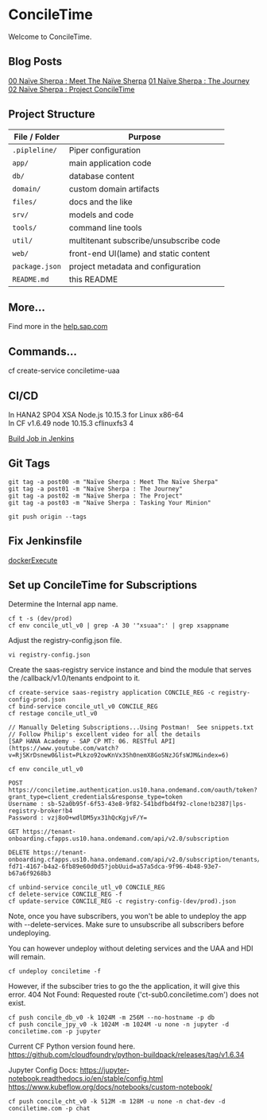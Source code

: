 # ConcileTime

Welcome to ConcileTime. 

## Blog Posts

[00 Naïve Sherpa : Meet The Naïve Sherpa](https://blogs.sap.com/2019/07/22/00-naive-sherpa-meet-the-naive-sherpa/)
[01 Naïve Sherpa : The Journey](https://blogs.sap.com/2019/08/02/01-naive-sherpa-the-journey/)
[02 Naïve Sherpa : Project ConcileTime](https://blogs.sap.com/2019/08/07/02-naive-sherpa-project-conciletime/)

## Project Structure

File / Folder | Purpose
---------|----------
`.pipleline/` | Piper configuration
`app/` | main application code
`db/` | database content
`domain/` | custom domain artifacts
`files/` | docs and the like
`srv/` | models and code
`tools/` | command line tools
`util/` | multitenant subscribe/unsubscribe code
`web/` | front-end UI(lame) and static content
`package.json` | project metadata and configuration
`README.md` | this README


## More...

Find more in the [help.sap.com](https://help.sap.com/viewer/65de2977205c403bbc107264b8eccf4b/Cloud/en-US/00823f91779d4d42aa29a498e0535cdf.html)

## Commands...

cf create-service conciletime-uaa

## CI/CD

In HANA2 SP04 XSA Node.js 10.15.3 for Linux x86-64    
In CF v1.6.49 node	10.15.3	cflinuxfs3           4


[Build Job in Jenkins](http://jenkins.sap-a-team.com:8080/job/ConcileTime/)

## Git Tags
```
git tag -a post00 -m "Naïve Sherpa : Meet The Naïve Sherpa"
git tag -a post01 -m "Naïve Sherpa : The Journey"
git tag -a post02 -m "Naïve Sherpa : The Project"
git tag -a post03 -m "Naïve Sherpa : Tasking Your Minion"

git push origin --tags
```

## Fix Jenkinsfile
[dockerExecute](https://sap.github.io/jenkins-library/steps/dockerExecute/)


## Set up ConcileTime for Subscriptions
Determine the Internal app name.
```
cf t -s (dev/prod)
cf env concile_utl_v0 | grep -A 30 '"xsuaa":' | grep xsappname
```
Adjust the registry-config.json file.
```
vi registry-config.json
```
Create the saas-registry service instance and bind the module that serves the /callback/v1.0/tenants endpoint to it. 
```
cf create-service saas-registry application CONCILE_REG -c registry-config-prod.json
cf bind-service concile_utl_v0 CONCILE_REG
cf restage concile_utl_v0

// Manually Deleting Subscriptions...Using Postman!  See snippets.txt
// Follow Philip's excellent video for all the details
[SAP HANA Academy - SAP CP MT: 06. RESTful API](https://www.youtube.com/watch?v=RjSKrDsnew0&list=PLkzo92owKnVx3Sh0nemX8GoSNzJGfsWJM&index=6)
 
cf env concile_utl_v0

POST https://conciletime.authentication.us10.hana.ondemand.com/oauth/token?grant_type=client_credentials&response_type=token
Username : sb-52a0b95f-6f53-43e8-9f82-541bdfbd4f92-clone!b2387|lps-registry-broker!b4
Password : vzj8oO+wdlDM5yx31hQcKgjvF/Y=

GET https://tenant-onboarding.cfapps.us10.hana.ondemand.com/api/v2.0/subscription

DELETE https://tenant-onboarding.cfapps.us10.hana.ondemand.com/api/v2.0/subscription/tenants/e3b47f06-fd71-4167-b4a2-6fb89e60d0d5?jobUuid=a57a5dca-9f96-4b48-93e7-b67a6f9268b3

cf unbind-service concile_utl_v0 CONCILE_REG
cf delete-service CONCILE_REG -f
cf update-service CONCILE_REG -c registry-config-(dev/prod).json
```
Note, once you have subscribers, you won't be able to undeploy the app with --delete-services.
Make sure to unsubscribe all subscribers before undeploying.


You can however undeploy without deleting services and the UAA and HDI will remain.
```
cf undeploy conciletime -f
```

However, if the subsciber tries to go the the application, it will give this error.
404 Not Found: Requested route ('ct-sub0.conciletime.com') does not exist.

```
cf push concile_db_v0 -k 1024M -m 256M --no-hostname -p db
cf push concile_jpy_v0 -k 1024M -m 1024M -u none -n jupyter -d conciletime.com -p jupyter
```

Current CF Python version found here.
https://github.com/cloudfoundry/python-buildpack/releases/tag/v1.6.34

Jupyter Config Docs:
https://jupyter-notebook.readthedocs.io/en/stable/config.html
https://www.kubeflow.org/docs/notebooks/custom-notebook/


```
cf push concile_cht_v0 -k 512M -m 128M -u none -n chat-dev -d conciletime.com -p chat
```

